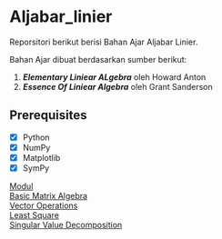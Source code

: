 # Aljabar_linier

Reporsitori berikut berisi Bahan Ajar Aljabar Linier. 

Bahan Ajar dibuat berdasarkan sumber berikut:

1. <b><i>Elementary Liniear ALgebra</i></b> oleh Howard Anton
2. <b><i>Essence Of Liniear Algebra</i></b> oleh Grant Sanderson

## Prerequisites
- [x] Python
- [x] NumPy
- [x] Matplotlib
- [x] SymPy

[Modul](https://docs.google.com/viewer?url=$https://github.com/SalametHimawan/Aljabar_linier/blob/main/Modul%20Aljabar%20Linier.pdf)<br>
[Basic Matrix Algebra](https://nbviewer.org/github/SalametHimawan/Aljabar_linier/blob/main/notebook_id/Matriks.ipynb)<br>
[Vector Operations](https://nbviewer.org/github/SalametHimawan/Aljabar_linier/blob/main/notebook_id/Vektor.ipynb)<br>
[Least Square](https://nbviewer.org/github/SalametHimawan/Aljabar_linier/blob/main/notebook_id/Least%20Square.ipynb)<br>
[Singular Value Decomposition](https://nbviewer.org/github/SalametHimawan/Aljabar_linier/blob/main/notebook_id/Singular%20Value%20Decomposition.ipynb)<br>




